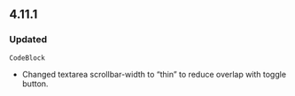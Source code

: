 ## 4.11.1

### Updated

`CodeBlock`

- Changed textarea scrollbar-width to “thin” to reduce overlap with toggle button.
